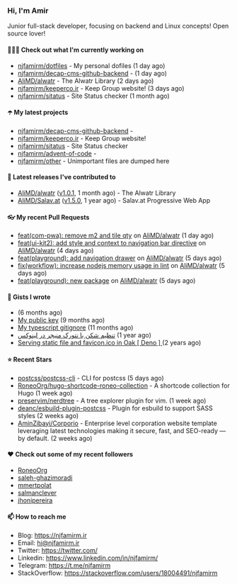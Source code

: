 ### Hi, I'm Amir

Junior full-stack developer, focusing on backend and Linux concepts!
Open source lover!

#### 👨🏻‍💻 Check out what I'm currently working on

- [njfamirm/dotfiles](https://github.com/njfamirm/dotfiles) - My personal dofiles (1 day ago)
- [njfamirm/decap-cms-github-backend](https://github.com/njfamirm/decap-cms-github-backend) -  (1 day ago)
- [AliMD/alwatr](https://github.com/AliMD/alwatr) - The Alwatr Library (2 days ago)
- [njfamirm/keeperco.ir](https://github.com/njfamirm/keeperco.ir) - Keep Group website! (3 days ago)
- [njfamirm/sitatus](https://github.com/njfamirm/sitatus) - Site Status checker (1 month ago)

#### ☂️ My latest projects

- [njfamirm/decap-cms-github-backend](https://github.com/njfamirm/decap-cms-github-backend) - 
- [njfamirm/keeperco.ir](https://github.com/njfamirm/keeperco.ir) - Keep Group website!
- [njfamirm/sitatus](https://github.com/njfamirm/sitatus) - Site Status checker
- [njfamirm/advent-of-code](https://github.com/njfamirm/advent-of-code) - 
- [njfamirm/other](https://github.com/njfamirm/other) - Unimportant files are dumped here

#### 🎉 Latest releases I've contributed to

- [AliMD/alwatr](https://github.com/AliMD/alwatr) ([v1.0.1](https://github.com/AliMD/alwatr/releases/tag/v1.0.1), 1 month ago) - The Alwatr Library
- [AliMD/Salav.at](https://github.com/AliMD/Salav.at) ([v1.5.0](https://github.com/AliMD/Salav.at/releases/tag/v1.5.0), 1 year ago) - Salav.at Progressive Web App

#### 👓 My recent Pull Requests

- [feat(com-pwa): remove m2 and tile qty](https://github.com/AliMD/alwatr/pull/1371) on [AliMD/alwatr](https://github.com/AliMD/alwatr) (1 day ago)
- [feat(ui-kit2): add style and context to navigation bar directive](https://github.com/AliMD/alwatr/pull/1368) on [AliMD/alwatr](https://github.com/AliMD/alwatr) (4 days ago)
- [feat(playground): add navigation drawer](https://github.com/AliMD/alwatr/pull/1366) on [AliMD/alwatr](https://github.com/AliMD/alwatr) (5 days ago)
- [fix(workflow): increase nodejs memory usage in lint](https://github.com/AliMD/alwatr/pull/1361) on [AliMD/alwatr](https://github.com/AliMD/alwatr) (5 days ago)
- [feat(playground): new package](https://github.com/AliMD/alwatr/pull/1360) on [AliMD/alwatr](https://github.com/AliMD/alwatr) (5 days ago)

#### 📓 Gists I wrote

- [](https://gist.github.com/022d07ecd84e69ad31ef0bcd32d86b59) (6 months ago)
- [My public key](https://gist.github.com/879f720c9ca74a0934ce571b7285ed34) (9 months ago)
- [My typescript gitignore](https://gist.github.com/6a40b1912daab3f91a02a7b53f3f76c3) (11 months ago)
- [تنظیم شکن با نتورک منیجر در لینوکس](https://gist.github.com/cc40c344e89bdcdf77085cbf1fc05162) (1 year ago)
- [Serving static file and favicon.ico in Oak [ Deno ] ](https://gist.github.com/9bcaca2b6a672e729c099193b4aafe9f) (2 years ago)

#### ⭐ Recent Stars

- [postcss/postcss-cli](https://github.com/postcss/postcss-cli) - CLI for postcss (5 days ago)
- [RoneoOrg/hugo-shortcode-roneo-collection](https://github.com/RoneoOrg/hugo-shortcode-roneo-collection) - A shortcode collection for Hugo (1 week ago)
- [preservim/nerdtree](https://github.com/preservim/nerdtree) - A tree explorer plugin for vim. (1 week ago)
- [deanc/esbuild-plugin-postcss](https://github.com/deanc/esbuild-plugin-postcss) - Plugin for esbuild to support SASS styles (2 weeks ago)
- [AminZibayi/Corporio](https://github.com/AminZibayi/Corporio) - Enterprise level corporation website template leveraging latest technologies making it secure, fast, and SEO-ready — by default. (2 weeks ago)

#### ♥️ Check out some of my recent followers

- [RoneoOrg](https://github.com/RoneoOrg)
- [saleh-ghazimoradi](https://github.com/saleh-ghazimoradi)
- [mmertpolat](https://github.com/mmertpolat)
- [salmanclever](https://github.com/salmanclever)
- [jhonipereira](https://github.com/jhonipereira)

#### 📫 How to reach me

- Blog: https://njfamirm.ir
- Email: hi@njfamirm.ir
- Twitter: https://twitter.com/
- Linkedin: https://www.linkedin.com/in/njfamirm/
- Telegram: https://t.me/njfamirm
- StackOverflow: https://stackoverflow.com/users/18004491/njfamirm
